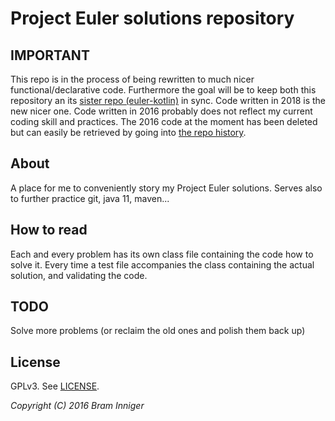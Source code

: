 # Project Euler solutions repository

## IMPORTANT

This repo is in the process of being rewritten to much nicer functional/declarative code.
Furthermore the goal will be to keep both this repository an its [sister repo (euler-kotlin)](https://github.com/bram-inniger/euler-kotlin) in sync.
Code written in 2018 is the new nicer one. Code written in 2016 probably does not reflect my current coding skill and practices.
The 2016 code at the moment has been deleted but can easily be retrieved by going into [the repo history](https://github.com/bram-inniger/euler/commit/7e027185176a542cdcad98da09008459e28f96fc).

## About

A place for me to conveniently story my Project Euler solutions.
Serves also to further practice git, java 11, maven...

## How to read

Each and every problem has its own class file containing the code how to solve it.
Every time a test file accompanies the class containing the actual solution, and validating the code.

## TODO
Solve more problems (or reclaim the old ones and polish them back up)

## License

GPLv3. See [LICENSE](LICENSE).

_Copyright (C) 2016 Bram Inniger_
